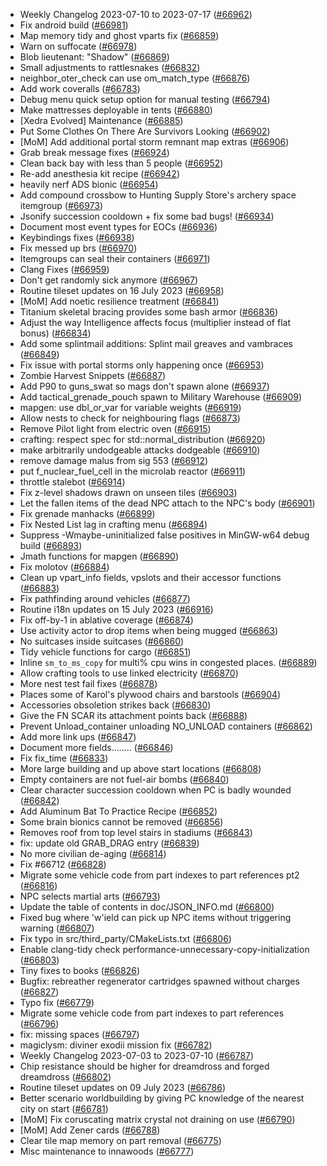 * Weekly Changelog 2023-07-10 to 2023-07-17 ([#66962](https://github.com/CleverRaven/Cataclysm-DDA/pull/66962))
* Fix android build ([#66981](https://github.com/CleverRaven/Cataclysm-DDA/pull/66981))
* Map memory tidy and ghost vparts fix ([#66859](https://github.com/CleverRaven/Cataclysm-DDA/pull/66859))
* Warn on suffocate ([#66978](https://github.com/CleverRaven/Cataclysm-DDA/pull/66978))
* Blob lieutenant: "Shadow" ([#66869](https://github.com/CleverRaven/Cataclysm-DDA/pull/66869))
* Small adjustments to rattlesnakes ([#66832](https://github.com/CleverRaven/Cataclysm-DDA/pull/66832))
* neighbor_oter_check can use om_match_type ([#66876](https://github.com/CleverRaven/Cataclysm-DDA/pull/66876))
* Add work coveralls ([#66783](https://github.com/CleverRaven/Cataclysm-DDA/pull/66783))
* Debug menu quick setup option for manual testing ([#66794](https://github.com/CleverRaven/Cataclysm-DDA/pull/66794))
* Make mattresses deployable in tents ([#66880](https://github.com/CleverRaven/Cataclysm-DDA/pull/66880))
* [Xedra Evolved] Maintenance ([#66885](https://github.com/CleverRaven/Cataclysm-DDA/pull/66885))
* Put Some Clothes On There Are Survivors Looking ([#66902](https://github.com/CleverRaven/Cataclysm-DDA/pull/66902))
* [MoM] Add additional portal storm remnant map extras ([#66906](https://github.com/CleverRaven/Cataclysm-DDA/pull/66906))
* Grab break message fixes ([#66924](https://github.com/CleverRaven/Cataclysm-DDA/pull/66924))
* Clean back bay with less than 5 people ([#66952](https://github.com/CleverRaven/Cataclysm-DDA/pull/66952))
* Re-add anesthesia kit recipe ([#66942](https://github.com/CleverRaven/Cataclysm-DDA/pull/66942))
* heavily nerf ADS bionic ([#66954](https://github.com/CleverRaven/Cataclysm-DDA/pull/66954))
* Add compound crossbow to Hunting Supply Store's archery space itemgroup ([#66973](https://github.com/CleverRaven/Cataclysm-DDA/pull/66973))
* Jsonify succession cooldown + fix some bad bugs! ([#66934](https://github.com/CleverRaven/Cataclysm-DDA/pull/66934))
* Document most event types for EOCs ([#66936](https://github.com/CleverRaven/Cataclysm-DDA/pull/66936))
* Keybindings fixes ([#66938](https://github.com/CleverRaven/Cataclysm-DDA/pull/66938))
* Fix messed up brs ([#66970](https://github.com/CleverRaven/Cataclysm-DDA/pull/66970))
* Itemgroups can seal their containers ([#66971](https://github.com/CleverRaven/Cataclysm-DDA/pull/66971))
* Clang Fixes ([#66959](https://github.com/CleverRaven/Cataclysm-DDA/pull/66959))
* Don't get randomly sick anymore ([#66967](https://github.com/CleverRaven/Cataclysm-DDA/pull/66967))
* Routine tileset updates on 16 July 2023 ([#66958](https://github.com/CleverRaven/Cataclysm-DDA/pull/66958))
* [MoM] Add noetic resilience treatment ([#66841](https://github.com/CleverRaven/Cataclysm-DDA/pull/66841))
* Titanium skeletal bracing provides some bash armor ([#66836](https://github.com/CleverRaven/Cataclysm-DDA/pull/66836))
* Adjust the way Intelligence affects focus (multiplier instead of flat bonus) ([#66834](https://github.com/CleverRaven/Cataclysm-DDA/pull/66834))
* Add some splintmail additions: Splint mail greaves and vambraces ([#66849](https://github.com/CleverRaven/Cataclysm-DDA/pull/66849))
* Fix issue with portal storms only happening once ([#66953](https://github.com/CleverRaven/Cataclysm-DDA/pull/66953))
* Zombie Harvest Snippets ([#66887](https://github.com/CleverRaven/Cataclysm-DDA/pull/66887))
* Add P90 to guns_swat so mags don't spawn alone ([#66937](https://github.com/CleverRaven/Cataclysm-DDA/pull/66937))
* Add tactical_grenade_pouch spawn to Military Warehouse ([#66909](https://github.com/CleverRaven/Cataclysm-DDA/pull/66909))
* mapgen: use dbl_or_var for variable weights ([#66919](https://github.com/CleverRaven/Cataclysm-DDA/pull/66919))
* Allow nests to check for neighbouring flags ([#66873](https://github.com/CleverRaven/Cataclysm-DDA/pull/66873))
* Remove Pilot light from electric oven ([#66915](https://github.com/CleverRaven/Cataclysm-DDA/pull/66915))
* crafting: respect spec for std::normal_distribution ([#66920](https://github.com/CleverRaven/Cataclysm-DDA/pull/66920))
* make arbitrarily undodgeable attacks dodgeable ([#66910](https://github.com/CleverRaven/Cataclysm-DDA/pull/66910))
* remove damage malus from sig 553 ([#66912](https://github.com/CleverRaven/Cataclysm-DDA/pull/66912))
* put f_nuclear_fuel_cell in the microlab reactor ([#66911](https://github.com/CleverRaven/Cataclysm-DDA/pull/66911))
* throttle stalebot ([#66914](https://github.com/CleverRaven/Cataclysm-DDA/pull/66914))
* Fix z-level shadows drawn on unseen tiles ([#66903](https://github.com/CleverRaven/Cataclysm-DDA/pull/66903))
* Let the fallen items of the dead NPC attach to the NPC's body ([#66901](https://github.com/CleverRaven/Cataclysm-DDA/pull/66901))
* Fix grenade manhacks ([#66899](https://github.com/CleverRaven/Cataclysm-DDA/pull/66899))
* Fix Nested List lag in crafting menu ([#66894](https://github.com/CleverRaven/Cataclysm-DDA/pull/66894))
* Suppress -Wmaybe-uninitialized false positives in MinGW-w64 debug build ([#66893](https://github.com/CleverRaven/Cataclysm-DDA/pull/66893))
* Jmath functions for mapgen ([#66890](https://github.com/CleverRaven/Cataclysm-DDA/pull/66890))
* Fix molotov ([#66884](https://github.com/CleverRaven/Cataclysm-DDA/pull/66884))
* Clean up vpart_info fields, vpslots and their accessor functions ([#66883](https://github.com/CleverRaven/Cataclysm-DDA/pull/66883))
* Fix pathfinding around vehicles ([#66877](https://github.com/CleverRaven/Cataclysm-DDA/pull/66877))
* Routine i18n updates on 15 July 2023 ([#66916](https://github.com/CleverRaven/Cataclysm-DDA/pull/66916))
* Fix off-by-1 in ablative coverage ([#66874](https://github.com/CleverRaven/Cataclysm-DDA/pull/66874))
* Use activity actor to drop items when being mugged ([#66863](https://github.com/CleverRaven/Cataclysm-DDA/pull/66863))
* No suitcases inside suitcases ([#66860](https://github.com/CleverRaven/Cataclysm-DDA/pull/66860))
* Tidy vehicle functions for cargo ([#66851](https://github.com/CleverRaven/Cataclysm-DDA/pull/66851))
* Inline `sm_to_ms_copy` for multi% cpu wins in congested places. ([#66889](https://github.com/CleverRaven/Cataclysm-DDA/pull/66889))
* Allow crafting tools to use linked electricity ([#66870](https://github.com/CleverRaven/Cataclysm-DDA/pull/66870))
* More nest test fail fixes ([#66878](https://github.com/CleverRaven/Cataclysm-DDA/pull/66878))
* Places some of Karol's plywood chairs and barstools ([#66904](https://github.com/CleverRaven/Cataclysm-DDA/pull/66904))
* Accessories obsoletion strikes back ([#66830](https://github.com/CleverRaven/Cataclysm-DDA/pull/66830))
* Give the FN SCAR its attachment points back ([#66888](https://github.com/CleverRaven/Cataclysm-DDA/pull/66888))
* Prevent Unload_container unloading NO_UNLOAD containers ([#66862](https://github.com/CleverRaven/Cataclysm-DDA/pull/66862))
* Add more link ups ([#66847](https://github.com/CleverRaven/Cataclysm-DDA/pull/66847))
* Document more fields........ ([#66846](https://github.com/CleverRaven/Cataclysm-DDA/pull/66846))
* Fix fix_time ([#66833](https://github.com/CleverRaven/Cataclysm-DDA/pull/66833))
* More large building and  up above start locations ([#66808](https://github.com/CleverRaven/Cataclysm-DDA/pull/66808))
* Empty containers are not fuel-air bombs ([#66840](https://github.com/CleverRaven/Cataclysm-DDA/pull/66840))
* Clear character succession cooldown when PC is badly wounded ([#66842](https://github.com/CleverRaven/Cataclysm-DDA/pull/66842))
* Add Aluminum Bat To Practice Recipe ([#66852](https://github.com/CleverRaven/Cataclysm-DDA/pull/66852))
* Some brain bionics cannot be removed ([#66856](https://github.com/CleverRaven/Cataclysm-DDA/pull/66856))
* Removes roof from top level stairs in stadiums ([#66843](https://github.com/CleverRaven/Cataclysm-DDA/pull/66843))
* fix: update old GRAB_DRAG entry ([#66839](https://github.com/CleverRaven/Cataclysm-DDA/pull/66839))
* No more civilian de-aging ([#66814](https://github.com/CleverRaven/Cataclysm-DDA/pull/66814))
* Fix #66712 ([#66828](https://github.com/CleverRaven/Cataclysm-DDA/pull/66828))
* Migrate some vehicle code from part indexes to part references pt2 ([#66816](https://github.com/CleverRaven/Cataclysm-DDA/pull/66816))
* NPC selects martial arts ([#66793](https://github.com/CleverRaven/Cataclysm-DDA/pull/66793))
* Update the table of contents in doc/JSON_INFO.md ([#66800](https://github.com/CleverRaven/Cataclysm-DDA/pull/66800))
* Fixed bug where 'w'ield can pick up NPC items without triggering warning ([#66807](https://github.com/CleverRaven/Cataclysm-DDA/pull/66807))
* Fix typo in src/third_party/CMakeLists.txt ([#66806](https://github.com/CleverRaven/Cataclysm-DDA/pull/66806))
* Enable clang-tidy check performance-unnecessary-copy-initialization ([#66803](https://github.com/CleverRaven/Cataclysm-DDA/pull/66803))
* Tiny fixes to books ([#66826](https://github.com/CleverRaven/Cataclysm-DDA/pull/66826))
* Bugfix: rebreather regenerator cartridges spawned without charges ([#66827](https://github.com/CleverRaven/Cataclysm-DDA/pull/66827))
* Typo fix ([#66779](https://github.com/CleverRaven/Cataclysm-DDA/pull/66779))
* Migrate some vehicle code from part indexes to part references ([#66796](https://github.com/CleverRaven/Cataclysm-DDA/pull/66796))
* fix: missing spaces ([#66797](https://github.com/CleverRaven/Cataclysm-DDA/pull/66797))
* magiclysm: diviner exodii mission fix ([#66782](https://github.com/CleverRaven/Cataclysm-DDA/pull/66782))
* Weekly Changelog 2023-07-03 to 2023-07-10 ([#66787](https://github.com/CleverRaven/Cataclysm-DDA/pull/66787))
* Chip resistance should be higher for dreamdross and forged dreamdross ([#66802](https://github.com/CleverRaven/Cataclysm-DDA/pull/66802))
* Routine tileset updates on 09 July 2023 ([#66786](https://github.com/CleverRaven/Cataclysm-DDA/pull/66786))
* Better scenario worldbuilding by giving PC knowledge of the nearest city on start ([#66781](https://github.com/CleverRaven/Cataclysm-DDA/pull/66781))
* [MoM] Fix coruscating matrix crystal not draining on use ([#66790](https://github.com/CleverRaven/Cataclysm-DDA/pull/66790))
* [MoM] Add Zener cards ([#66788](https://github.com/CleverRaven/Cataclysm-DDA/pull/66788))
* Clear tile map memory on part removal ([#66775](https://github.com/CleverRaven/Cataclysm-DDA/pull/66775))
* Misc maintenance to innawoods ([#66777](https://github.com/CleverRaven/Cataclysm-DDA/pull/66777))
